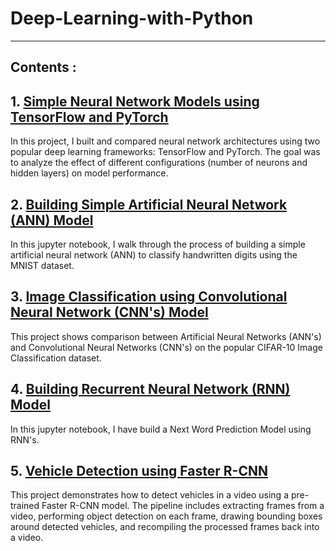 # Deep-Learning-with-Python

---
## Contents :

## 1. [Simple Neural Network Models using TensorFlow and PyTorch](https://github.com/Ravjot03/Neural-Network-Model-using-TensorFlow-PyTorch)
In this project, I built and compared neural network architectures using two popular deep learning frameworks: TensorFlow and PyTorch. The goal was to analyze the effect of different configurations (number of neurons and hidden layers) on model performance.

## 2. [Building Simple Artificial Neural Network (ANN) Model](https://github.com/Ravjot03/MNIST-Classification-ANN)
In this jupyter notebook, I walk through the process of building a simple artificial neural network (ANN) to classify handwritten digits using the MNIST dataset.


## 3. [Image Classification using Convolutional Neural Network (CNN's) Model](https://github.com/Ravjot03/Image-Classification-using-CNN)
This project shows comparison between Artificial Neural Networks (ANN's) and Convolutional Neural Networks (CNN's) on the popular CIFAR-10 Image Classification dataset.

## 4. [Building Recurrent Neural Network (RNN) Model](https://github.com/Ravjot03/Next-Word-Prediction-using-RNN)
In this jupyter notebook, I have build a Next Word Prediction Model using RNN's.

## 5. [Vehicle Detection using Faster R-CNN](https://github.com/Ravjot03/Transfer-Learning-and-Bounding-Boxes)
This project demonstrates how to detect vehicles in a video using a pre-trained Faster R-CNN model. The pipeline includes extracting frames from a video, performing object detection on each frame, drawing bounding boxes around detected vehicles, and recompiling the processed frames back into a video.
